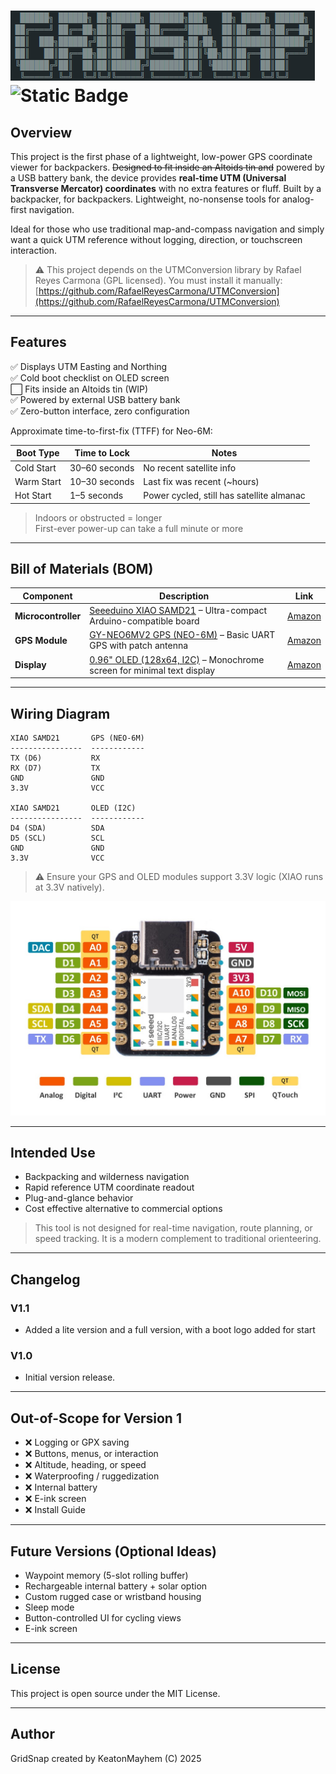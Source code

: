 # ![gridsnap](docs/gridsnap_logo.png)<br>![Static Badge](https://img.shields.io/badge/version-v1.1-blue) 

## Overview
  
This project is the first phase of a lightweight, low-power GPS coordinate viewer for backpackers. ~~Designed to fit inside an Altoids tin and~~ powered by a USB battery bank, the device provides **real-time UTM (Universal Transverse Mercator) coordinates** with no extra features or fluff.    Built by a backpacker, for backpackers. Lightweight, no-nonsense tools for analog-first navigation.

Ideal for those who use traditional map-and-compass navigation and simply want a quick UTM reference without logging, direction, or touchscreen interaction.   

> ⚠️ This project depends on the UTMConversion library by Rafael Reyes Carmona (GPL licensed).
> You must install it manually: [https://github.com/RafaelReyesCarmona/UTMConversion](https://github.com/RafaelReyesCarmona/UTMConversion)

---

## Features

✅ Displays UTM Easting and Northing  
✅ Cold boot checklist on OLED screen  
⬜ Fits inside an Altoids tin (WIP)  
✅ Powered by external USB battery bank  
✅ Zero-button interface, zero configuration  

Approximate time-to-first-fix (TTFF) for Neo-6M:


| Boot Type | Time to Lock | Notes |
|----------|-------------|------|
| Cold Start	| 30–60 seconds	| No recent satellite info
| Warm Start	| 10–30 seconds |	Last fix was recent (~hours)
| Hot Start |	1–5 seconds	| Power cycled, still has satellite almanac   
> Indoors or obstructed = longer   
> First-ever power-up can take a full minute or more

---

## Bill of Materials (BOM)

| Component | Description | Link |
|----------|-------------|------|
| **Microcontroller** | [Seeeduino XIAO SAMD21](https://www.amazon.com/Seeeduino-Smallest-Microcontroller-Interfaces-Compatible/dp/B08745JBRP?th=1) – Ultra-compact Arduino-compatible board | [Amazon](https://www.amazon.com/Seeeduino-Smallest-Microcontroller-Interfaces-Compatible/dp/B08745JBRP?th=1) |
| **GPS Module** | [GY-NEO6MV2 GPS (NEO-6M)](https://www.amazon.com/GY-NEO6MV2-NEO-6M-Control-Antenna-NEO6MV2/dp/B0B49LB18G/) – Basic UART GPS with patch antenna | [Amazon](https://www.amazon.com/GY-NEO6MV2-NEO-6M-Control-Antenna-NEO6MV2/dp/B0B49LB18G/) |
| **Display** | [0.96" OLED (128x64, I2C)](https://www.amazon.com/Hosyond-Display-Self-Luminous-Compatible-Raspberry/dp/B09T6SJBV5/) – Monochrome screen for minimal text display | [Amazon](https://www.amazon.com/Hosyond-Display-Self-Luminous-Compatible-Raspberry/dp/B09T6SJBV5/) |

---

## Wiring Diagram

```text
XIAO SAMD21       GPS (NEO-6M)
----------------  ------------
TX (D6)           RX
RX (D7)           TX
GND               GND
3.3V              VCC

XIAO SAMD21       OLED (I2C)
----------------  ------------
D4 (SDA)          SDA
D5 (SCL)          SCL
GND               GND
3.3V              VCC
```
> ⚠️ Ensure your GPS and OLED modules support 3.3V logic (XIAO runs at 3.3V natively).

![Seeeduino XIAO Pinout](docs/xiao-pinout.png)

---

## Intended Use
- Backpacking and wilderness navigation
- Rapid reference UTM coordinate readout
- Plug-and-glance behavior
- Cost effective alternative to commercial options 

> This tool is not designed for real-time navigation, route planning, or speed tracking. It is a modern complement to traditional orienteering.

---

## Changelog   

### V1.1
- Added a lite version and a full version, with a boot logo added for start
### V1.0
- Initial version release.

---

## Out-of-Scope for Version 1
- ❌ Logging or GPX saving
- ❌ Buttons, menus, or interaction
- ❌ Altitude, heading, or speed
- ❌ Waterproofing / ruggedization
- ❌ Internal battery
- ❌ E-ink screen
- ❌ Install Guide

---

## Future Versions (Optional Ideas)
- Waypoint memory (5-slot rolling buffer)
- Rechargeable internal battery + solar option
- Custom rugged case or wristband housing
- Sleep mode
- Button-controlled UI for cycling views
- E-ink screen

---

## License
This project is open source under the MIT License.

---

## Author
GridSnap created by KeatonMayhem (C) 2025
